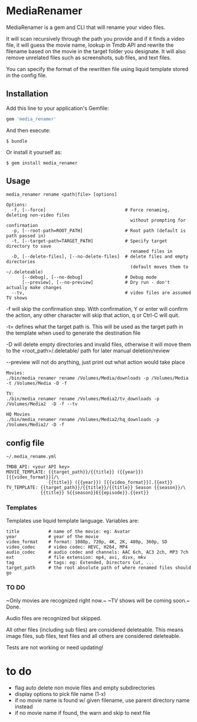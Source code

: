 # MediaRenamer

MediaRenamer is a gem and CLI that will rename your video files.

It will scan recursively through the path you provide and if it finds a video file, it will guess the movie name, lookup in Tmdb API and rewrite the filename based on the movie in the target folder you designate. It will also remove unrelated files such as screenshots, sub files, and text files.

You can specify the format of the rewritten file using liquid template stored in the config file.

## Installation

Add this line to your application's Gemfile:

```ruby
gem 'media_renamer'
```

And then execute:

    $ bundle

Or install it yourself as:

    $ gem install media_renamer

## Usage

    media_renamer rename <path|file> [options]

    Options:
      -f, [--force]                              # Force renaming, deleting non-video files
                                                   without prompting for confirmation
      -p, [--root-path=ROOT_PATH]                # Root path (default is path passed in)
      -t, [--target-path=TARGET_PATH]            # Specify target directory to save 
                                                   renamed files in
      -D, [--delete-files], [--no-delete-files]  # delete files and empty directories 
                                                   (default moves them to ~/.deleteable)
          [--debug], [--no-debug]                # Debug mode
          [--preview], [--no-preview]            # Dry run - don't actually make changes
      --tv,                                      # video files are assumed TV shows

-f will skip the confirmation step. With confirmation, Y or enter will confirm the action, any other character will skip that action, q or Ctrl-C will quit.

-t=<path> defines what the target path is. This will be used as the target path in the template when used to generate the destination file

-D will delete empty directories and invalid files, otherwise it will move them to the <root_path>/.deletable/<orig filename> path for later manual deletion/review

--preview will not do anything, just print out what action would take place


    Movies:
    ./bin/media_renamer rename /Volumes/Media/downloads -p /Volumes/Media -t /Volumes/Media -D -f

    TV:
    ./bin/media_renamer rename /Volumes/Media2/tv_downloads -p /Volumes/Media2  -D -f --tv

    HQ Movies
    ./bin/media_renamer rename /Volumes/Media2/hq_downloads -p /Volumes/Media2/ -D -f



## config file
    ~/.media_rename.yml

    TMDB_API: <your API key>
    MOVIE_TEMPLATE: {{target_path}}/{{title}} ({{year}}) [{{video_format}}]/\
                    {{title}} ({{year}}) [{{video_format}}].{{ext}}
    TV_TEMPLATE: {{target_path}}/{{title}}/{{title}} Season {{season}}/\
                 {{title}} S{{season}}E{{episode}}.{{ext}}

### Templates

Templates use liquid template language.
Variables are:

    title           # name of the movie: eg: Avatar
    year            # year of the movie
    video_format    # format: 1080p, 720p, 4K, 2K, 480p, 360p, SD
    video_codec     # video codec: HEVC, H264, MP4
    audio_codec     # audio codec and channels: AAC 6ch, AC3 2ch, MP3 7ch
    ext             # file extension: mp4, avi, divx, mkv
    tag             # tags: eg: Extended, Directors Cut, ...
    target_path     # the root absolute path of where renamed files should go

### TO DO

~Only movies are recognized right now.~
~TV shows will be coming soon.~ Done.

Audio files are recognized but skipped.

All other files (including sub files) are considered deleteable. This means image files, sub files, text files and all others are considered deleteable.

Tests are not working or need updating!


# to do

- flag auto delete non movie files and empty subdirectories
- display options to pick file name (1-x) 
- if no movie name is found w/ given filename, use parent directory name instead
- if no movie name if found, the warn and skip to next file
